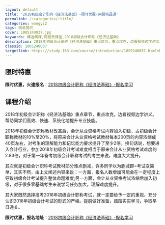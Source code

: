 ```yaml
---
layout: default
title: '2018初级会计职称《经济法基础》-限时优惠-网易精品课'
permalink: /:categories/:title/
categories: wangyi2
tags: 网易提供
cover: 1005240037.jpg
keywords: 精选网课,网易云课堂,2018初级会计职称《经济法基础》
description: 2018年初级会计职称《经济法基础》重点章节，重点攻克，边看视频边学讲义。帮助同学们高效、快速、系统化地提升专业技能。2
classid: 1005240037
targetlink: https://study.163.com/course/introduction/1005240037.htm?share=1&shareId=1025206652&utm_campaign=share&utm_medium=iphoneShare&utm_source=&utm_u=1025206652
---
```


## 限时特惠

**限时优惠，火速报名**：[2018初级会计职称《经济法基础》-报名学习](https://study.163.com/course/introduction/1005240037.htm?share=1&shareId=1025206652&utm_campaign=share&utm_medium=iphoneShare&utm_source=&utm_u=1025206652)

## 课程介绍

2018年初级会计职称《经济法基础》重点章节，重点攻克，边看视频边学讲义。帮助同学们高效、快速、系统化地提升专业技能。

2018年初级会计职称教材改革后，会计从业资格考试内容加入初级，占初级会计职称教材的10%至20%，将原来会计从业资格考试教材每本200页的内容浓缩成40页左右，对考生的理解能力和记忆能力要求提升了至少2倍。换句话说，想要进入会计行业，参加2018年初级会计考试难度相当于原来会计从业资格考试难度的2.83倍，对于第一年备考初级会计职称考试的考生来说，难度大大提升。

其次就是初级会计职称考试教材部分难点删减，许多同学以为删减即=考试变简单，其实不然，由上文阐述内容来说：一方面，报名人数增加可能会在一定程度上导致初级会计考试提升整体命题难度;另一方面，会计从业资格考试浓缩后加入初级，对于很多零基础考生来说学习任务加大，理解难度提升。

其大家既然选择报考2018年初级会计职称考试，就一定要给予一定的重视，充分认识2018年初级会计考试的形式的严峻。提前做好准备，踏踏实实学习，争取早日通关。

**限时优惠，报名地址**：[2018初级会计职称《经济法基础》-报名学习](https://study.163.com/course/introduction/1005240037.htm?share=1&shareId=1025206652&utm_campaign=share&utm_medium=iphoneShare&utm_source=&utm_u=1025206652)

